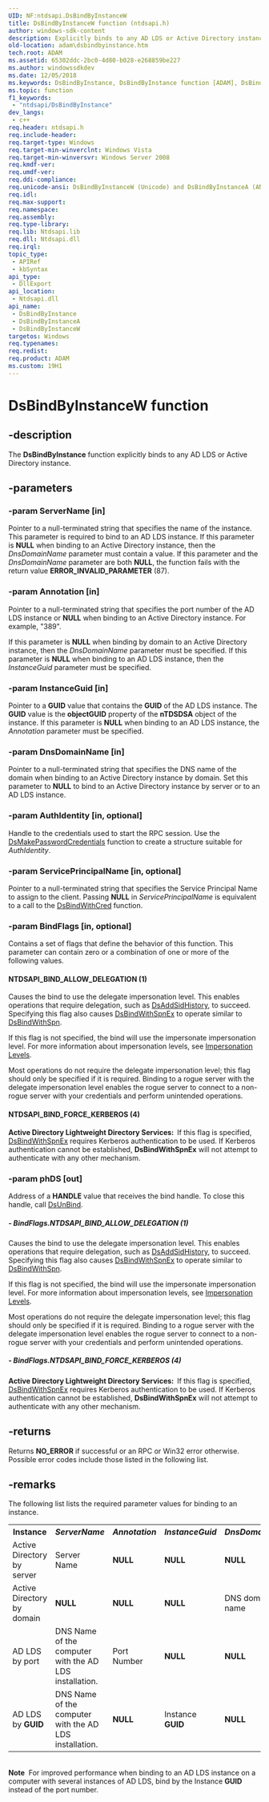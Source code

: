 ```yaml
---
UID: NF:ntdsapi.DsBindByInstanceW
title: DsBindByInstanceW function (ntdsapi.h)
author: windows-sdk-content
description: Explicitly binds to any AD LDS or Active Directory instance.
old-location: adam\dsbindbyinstance.htm
tech.root: ADAM
ms.assetid: 65302ddc-2bc0-4d80-b028-e268859be227
ms.author: windowssdkdev
ms.date: 12/05/2018
ms.keywords: DsBindByInstance, DsBindByInstance function [ADAM], DsBindByInstanceA, DsBindByInstanceW, NTDSAPI_BIND_ALLOW_DELEGATION, NTDSAPI_BIND_FORCE_KERBEROS, adam.dsbindbyinstance, ntdsapi/DsBindByInstance, ntdsapi/DsBindByInstanceA, ntdsapi/DsBindByInstanceW
ms.topic: function
f1_keywords: 
 - "ntdsapi/DsBindByInstance"
dev_langs:
 - c++
req.header: ntdsapi.h
req.include-header: 
req.target-type: Windows
req.target-min-winverclnt: Windows Vista
req.target-min-winversvr: Windows Server 2008
req.kmdf-ver: 
req.umdf-ver: 
req.ddi-compliance: 
req.unicode-ansi: DsBindByInstanceW (Unicode) and DsBindByInstanceA (ANSI)
req.idl: 
req.max-support: 
req.namespace: 
req.assembly: 
req.type-library: 
req.lib: Ntdsapi.lib
req.dll: Ntdsapi.dll
req.irql: 
topic_type:
 - APIRef
 - kbSyntax
api_type:
 - DllExport
api_location:
 - Ntdsapi.dll
api_name:
 - DsBindByInstance
 - DsBindByInstanceA
 - DsBindByInstanceW
targetos: Windows
req.typenames: 
req.redist: 
req.product: ADAM
ms.custom: 19H1
---
```


# DsBindByInstanceW function


## -description


The <b>DsBindByInstance</b> function 
   explicitly binds to any AD LDS or Active Directory instance.


## -parameters




### -param ServerName [in]

Pointer to a null-terminated string that specifies the name of the instance. This parameter is required to 
      bind to an AD LDS instance. If this parameter is <b>NULL</b> when binding to an Active 
      Directory instance, then the <i>DnsDomainName</i> parameter must contain a value. If this 
      parameter and the <i>DnsDomainName</i> parameter are both <b>NULL</b>, the 
      function fails with the return value <b>ERROR_INVALID_PARAMETER</b> (87).


### -param Annotation [in]

Pointer to a null-terminated string that specifies the port number of the AD LDS instance or 
       <b>NULL</b> when binding to an Active Directory instance. For example, 
       "389".

If this parameter is <b>NULL</b> when binding by domain to an Active Directory instance, 
       then the <i>DnsDomainName</i> parameter must be specified. If this parameter is 
       <b>NULL</b> when binding to an AD LDS instance, then the 
       <i>InstanceGuid</i> parameter must be specified.


### -param InstanceGuid [in]

Pointer to a <b>GUID</b> value that contains the <b>GUID</b> of the AD LDS instance. The <b>GUID</b> value is the 
      <b>objectGUID</b> property of the <b>nTDSDSA</b> object of the 
      instance. If this parameter is <b>NULL</b> when binding to an AD LDS instance, the 
      <i>Annotation</i> parameter must be specified.


### -param DnsDomainName [in]

Pointer to a null-terminated string that specifies the DNS name of the domain when binding to an Active 
      Directory instance by domain. Set this parameter to <b>NULL</b> to bind to an Active 
      Directory instance by server or to an AD LDS instance.


### -param AuthIdentity [in, optional]

Handle to the credentials used to start the RPC session. Use the 
      <a href="https://docs.microsoft.com/windows/desktop/api/ntdsapi/nf-ntdsapi-dsmakepasswordcredentialsa">DsMakePasswordCredentials</a> function to create 
      a structure suitable for <i>AuthIdentity</i>.


### -param ServicePrincipalName [in, optional]

Pointer to a null-terminated string that specifies the Service Principal Name to assign to the client. 
      Passing <b>NULL</b> in <i>ServicePrincipalName</i> is equivalent to a call 
      to the <a href="https://docs.microsoft.com/windows/desktop/api/ntdsapi/nf-ntdsapi-dsbindwithcreda">DsBindWithCred</a> function.


### -param BindFlags [in, optional]

Contains a set of flags that define the behavior of this function. This parameter can contain zero or a 
      combination of one or more of the following values.



#### NTDSAPI_BIND_ALLOW_DELEGATION (1)

Causes the bind to use the delegate impersonation level. This enables operations that require 
         delegation, such as <a href="https://docs.microsoft.com/windows/desktop/api/ntdsapi/nf-ntdsapi-dsaddsidhistorya">DsAddSidHistory</a>, to succeed. 
         Specifying this flag also causes <a href="https://docs.microsoft.com/windows/desktop/api/ntdsapi/nf-ntdsapi-dsbindwithspnexa">DsBindWithSpnEx</a> to 
         operate similar to <a href="https://docs.microsoft.com/windows/desktop/api/ntdsapi/nf-ntdsapi-dsbindwithspna">DsBindWithSpn</a>.

If this flag is not specified, the bind will use the impersonate impersonation level. For more 
         information about impersonation levels, see 
         <a href="https://docs.microsoft.com/windows/desktop/com/impersonation-levels">Impersonation Levels</a>.

Most operations do not require the delegate impersonation level; this flag should only be 
         specified if it is required. Binding to a rogue server with the  delegate impersonation level enables the 
         rogue server to connect to a non-rogue server with your credentials and perform unintended operations.



#### NTDSAPI_BIND_FORCE_KERBEROS (4)

<b>Active Directory Lightweight Directory Services:  </b>If this flag is specified, <a href="https://docs.microsoft.com/windows/desktop/api/ntdsapi/nf-ntdsapi-dsbindwithspnexa">DsBindWithSpnEx</a> 
          requires Kerberos authentication to be used. If Kerberos authentication cannot be established, 
          <b>DsBindWithSpnEx</b> will not attempt to authenticate 
          with any other mechanism.


### -param phDS [out]

Address of a <b>HANDLE</b> value that receives the bind handle. To close this handle, 
      call <a href="https://docs.microsoft.com/windows/desktop/api/ntdsapi/nf-ntdsapi-dsunbinda">DsUnBind</a>.


##### - BindFlags.NTDSAPI_BIND_ALLOW_DELEGATION (1)

Causes the bind to use the delegate impersonation level. This enables operations that require 
         delegation, such as <a href="https://docs.microsoft.com/windows/desktop/api/ntdsapi/nf-ntdsapi-dsaddsidhistorya">DsAddSidHistory</a>, to succeed. 
         Specifying this flag also causes <a href="https://docs.microsoft.com/windows/desktop/api/ntdsapi/nf-ntdsapi-dsbindwithspnexa">DsBindWithSpnEx</a> to 
         operate similar to <a href="https://docs.microsoft.com/windows/desktop/api/ntdsapi/nf-ntdsapi-dsbindwithspna">DsBindWithSpn</a>.

If this flag is not specified, the bind will use the impersonate impersonation level. For more 
         information about impersonation levels, see 
         <a href="https://docs.microsoft.com/windows/desktop/com/impersonation-levels">Impersonation Levels</a>.

Most operations do not require the delegate impersonation level; this flag should only be 
         specified if it is required. Binding to a rogue server with the  delegate impersonation level enables the 
         rogue server to connect to a non-rogue server with your credentials and perform unintended operations.


##### - BindFlags.NTDSAPI_BIND_FORCE_KERBEROS (4)

<b>Active Directory Lightweight Directory Services:  </b>If this flag is specified, <a href="https://docs.microsoft.com/windows/desktop/api/ntdsapi/nf-ntdsapi-dsbindwithspnexa">DsBindWithSpnEx</a> 
          requires Kerberos authentication to be used. If Kerberos authentication cannot be established, 
          <b>DsBindWithSpnEx</b> will not attempt to authenticate 
          with any other mechanism.


## -returns



Returns <b>NO_ERROR</b> if successful or an RPC or Win32 error otherwise. Possible error codes include those 
      listed in the  following list.




## -remarks



The following list lists the required parameter values for binding to an instance.

<table>
<tr>
<th>Instance</th>
<th><i>ServerName</i></th>
<th><i>Annotation</i></th>
<th><i>InstanceGuid</i></th>
<th><i>DnsDomainName</i></th>
</tr>
<tr>
<td>
Active Directory by server

</td>
<td>
Server Name

</td>
<td>
<b>NULL</b>

</td>
<td>
<b>NULL</b>

</td>
<td>
<b>NULL</b>

</td>
</tr>
<tr>
<td>
Active Directory by domain

</td>
<td>
<b>NULL</b>

</td>
<td>
<b>NULL</b>

</td>
<td>
<b>NULL</b>

</td>
<td>
DNS domain name

</td>
</tr>
<tr>
<td>
AD LDS by port

</td>
<td>
DNS Name of the computer with the AD LDS installation.

</td>
<td>
Port Number

</td>
<td>
<b>NULL</b>

</td>
<td>
<b>NULL</b>

</td>
</tr>
<tr>
<td>
AD LDS by <b>GUID</b>

</td>
<td>
DNS Name of the computer with the AD LDS installation.

</td>
<td>
<b>NULL</b>

</td>
<td>
Instance <b>GUID</b>

</td>
<td>
<b>NULL</b>

</td>
</tr>
</table>
 

<div class="alert"><b>Note</b>  For improved performance when binding to an AD LDS instance on a computer with several instances 
     of AD LDS, bind by the Instance <b>GUID</b> instead of the port number.</div>
<div> </div>


